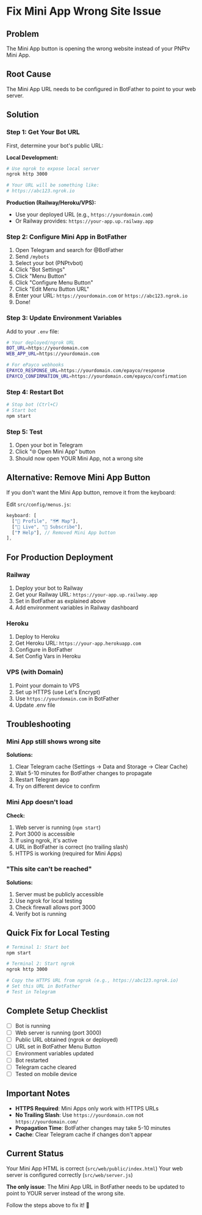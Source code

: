 # Fix Mini App Wrong Site Issue

## Problem
The Mini App button is opening the wrong website instead of your PNPtv Mini App.

## Root Cause
The Mini App URL needs to be configured in BotFather to point to your web server.

## Solution

### Step 1: Get Your Bot URL

First, determine your bot's public URL:

**Local Development:**
```bash
# Use ngrok to expose local server
ngrok http 3000

# Your URL will be something like:
# https://abc123.ngrok.io
```

**Production (Railway/Heroku/VPS):**
- Use your deployed URL (e.g., `https://yourdomain.com`)
- Or Railway provides: `https://your-app.up.railway.app`

### Step 2: Configure Mini App in BotFather

1. Open Telegram and search for @BotFather
2. Send `/mybots`
3. Select your bot (PNPtvbot)
4. Click "Bot Settings"
5. Click "Menu Button"
6. Click "Configure Menu Button"
7. Click "Edit Menu Button URL"
8. Enter your URL: `https://yourdomain.com` or `https://abc123.ngrok.io`
9. Done!

### Step 3: Update Environment Variables

Add to your `.env` file:

```bash
# Your deployed/ngrok URL
BOT_URL=https://yourdomain.com
WEB_APP_URL=https://yourdomain.com

# For ePayco webhooks
EPAYCO_RESPONSE_URL=https://yourdomain.com/epayco/response
EPAYCO_CONFIRMATION_URL=https://yourdomain.com/epayco/confirmation
```

### Step 4: Restart Bot

```bash
# Stop bot (Ctrl+C)
# Start bot
npm start
```

### Step 5: Test

1. Open your bot in Telegram
2. Click "🌐 Open Mini App" button
3. Should now open YOUR Mini App, not a wrong site

## Alternative: Remove Mini App Button

If you don't want the Mini App button, remove it from the keyboard:

Edit `src/config/menus.js`:

```javascript
keyboard: [
  ["👤 Profile", "🗺️ Map"],
  ["📡 Live", "💎 Subscribe"],
  ["❓ Help"], // Removed Mini App button
],
```

## For Production Deployment

### Railway

1. Deploy your bot to Railway
2. Get your Railway URL: `https://your-app.up.railway.app`
3. Set in BotFather as explained above
4. Add environment variables in Railway dashboard

### Heroku

1. Deploy to Heroku
2. Get Heroku URL: `https://your-app.herokuapp.com`
3. Configure in BotFather
4. Set Config Vars in Heroku

### VPS (with Domain)

1. Point your domain to VPS
2. Set up HTTPS (use Let's Encrypt)
3. Use `https://yourdomain.com` in BotFather
4. Update .env file

## Troubleshooting

### Mini App still shows wrong site

**Solutions:**
1. Clear Telegram cache (Settings → Data and Storage → Clear Cache)
2. Wait 5-10 minutes for BotFather changes to propagate
3. Restart Telegram app
4. Try on different device to confirm

### Mini App doesn't load

**Check:**
1. Web server is running (`npm start`)
2. Port 3000 is accessible
3. If using ngrok, it's active
4. URL in BotFather is correct (no trailing slash)
5. HTTPS is working (required for Mini Apps)

### "This site can't be reached"

**Solutions:**
1. Server must be publicly accessible
2. Use ngrok for local testing
3. Check firewall allows port 3000
4. Verify bot is running

## Quick Fix for Local Testing

```bash
# Terminal 1: Start bot
npm start

# Terminal 2: Start ngrok
ngrok http 3000

# Copy the HTTPS URL from ngrok (e.g., https://abc123.ngrok.io)
# Set this URL in BotFather
# Test in Telegram
```

## Complete Setup Checklist

- [ ] Bot is running
- [ ] Web server is running (port 3000)
- [ ] Public URL obtained (ngrok or deployed)
- [ ] URL set in BotFather Menu Button
- [ ] Environment variables updated
- [ ] Bot restarted
- [ ] Telegram cache cleared
- [ ] Tested on mobile device

## Important Notes

- **HTTPS Required**: Mini Apps only work with HTTPS URLs
- **No Trailing Slash**: Use `https://yourdomain.com` not `https://yourdomain.com/`
- **Propagation Time**: BotFather changes may take 5-10 minutes
- **Cache**: Clear Telegram cache if changes don't appear

## Current Status

Your Mini App HTML is correct (`src/web/public/index.html`)
Your web server is configured correctly (`src/web/server.js`)

**The only issue**: The Mini App URL in BotFather needs to be updated to point to YOUR server instead of the wrong site.

Follow the steps above to fix it! 🎉

